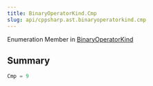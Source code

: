 ```yaml
---
title: BinaryOperatorKind.Cmp
slug: api/cppsharp.ast.binaryoperatorkind.cmp
---
```

Enumeration Member in [BinaryOperatorKind](/api/cppsharp/ast/binaryoperatorkind)

## Summary



```csharp
Cmp = 9
```

